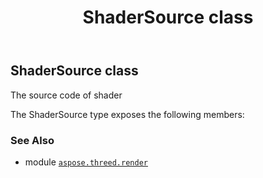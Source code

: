 ﻿---
title: ShaderSource class
second_title: Aspose.3D for Python via .NET API References
description: 
type: docs
weight: 370
url: /aspose.threed.render/shadersource/
is_root: false
---

## ShaderSource class

The source code of shader



The ShaderSource type exposes the following members:


### See Also
* module [`aspose.threed.render`](..)
